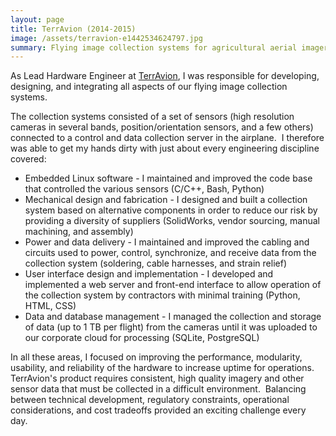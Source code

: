 ```yaml
---
layout: page
title: TerrAvion (2014-2015)
image: /assets/terravion-e1442534624797.jpg
summary: Flying image collection systems for agricultural aerial imagery.
---
```


As Lead Hardware Engineer at [TerrAvion](http://www.terravion.com), I was
responsible for developing, designing, and integrating all aspects of our
flying image collection systems.

The collection systems consisted of a set of sensors (high resolution cameras
in several bands, position/orientation sensors, and a few others) connected to
a control and data collection server in the airplane.  I therefore was able to
get my hands dirty with just about every engineering discipline covered:

  * Embedded Linux software - I maintained and improved the code base that controlled the various sensors (C/C++, Bash, Python)
  * Mechanical design and fabrication - I designed and built a collection system based on alternative components in order to reduce our risk by providing a diversity of suppliers (SolidWorks, vendor sourcing, manual machining, and assembly)
  * Power and data delivery - I maintained and improved the cabling and circuits used to power, control, synchronize, and receive data from the collection system (soldering, cable harnesses, and strain relief)
  * User interface design and implementation - I developed and implemented a web server and front-end interface to allow operation of the collection system by contractors with minimal training (Python, HTML, CSS)
  * Data and database management - I managed the collection and storage of data (up to 1 TB per flight) from the cameras until it was uploaded to our corporate cloud for processing (SQLite, PostgreSQL)

In all these areas, I focused on improving the performance, modularity,
usability, and reliability of the hardware to increase uptime for operations.
TerrAvion's product requires consistent, high quality imagery and other sensor
data that must be collected in a difficult environment.  Balancing between
technical development, regulatory constraints, operational considerations, and
cost tradeoffs provided an exciting challenge every day.